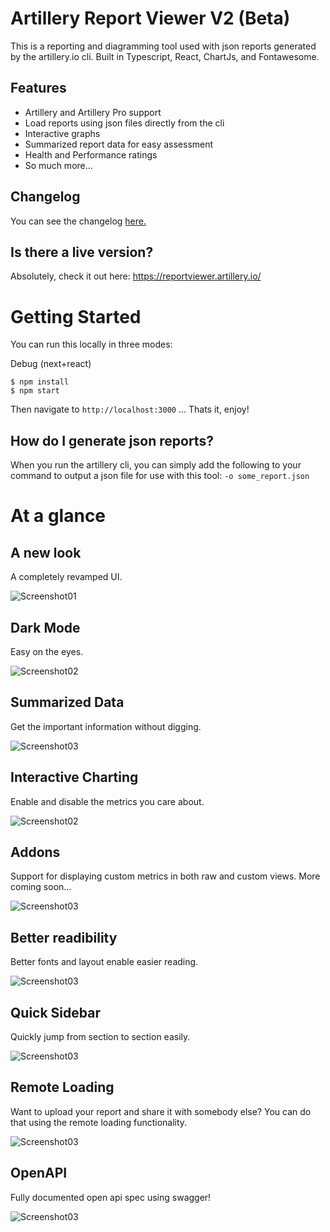 # Artillery Report Viewer V2 (Beta)

This is a reporting and diagramming tool used with json reports generated by the artillery.io cli. Built in Typescript, React, ChartJs, and Fontawesome.

## Features
- Artillery and Artillery Pro support
- Load reports using json files directly from the cli
- Interactive graphs
- Summarized report data for easy assessment
- Health and Performance ratings
- So much more...

## Changelog
You can see the changelog [here.](changelog.md)

## Is there a live version?

Absolutely, check it out here: https://reportviewer.artillery.io/


# Getting Started
You can run this locally in three modes:

Debug (next+react)
```
$ npm install
$ npm start
```

Then navigate to `http://localhost:3000` ... Thats it, enjoy!

## How do I generate json reports?

When you run the artillery cli, you can simply add the following to your command to output a json file for use with this tool: `-o some_report.json`

# At a glance

## A new look
A completely revamped UI.

![Screenshot01](https://i.imgur.com/lLryrOK.png)

## Dark Mode
Easy on the eyes.

![Screenshot02](https://imgur.com/r1odZdZ.png)

## Summarized Data
Get the important information without digging.

![Screenshot03](https://i.imgur.com/Li3rnAQ.png)

## Interactive Charting
Enable and disable the metrics you care about.

![Screenshot02](https://i.imgur.com/FJsUkWx.png)

## Addons
Support for displaying custom metrics in both raw and custom views. More coming soon...

![Screenshot03](https://i.imgur.com/XvwJ368.png)

## Better readibility
Better fonts and layout enable easier reading.

![Screenshot03](https://i.imgur.com/rHtz8RL.png)

## Quick Sidebar
Quickly jump from section to section easily.

![Screenshot03](https://i.imgur.com/eJwYSmY.png)

## Remote Loading
Want to upload your report and share it with somebody else? You can do that using the remote loading functionality.

![Screenshot03](https://i.imgur.com/lybZ7ed.png)

## OpenAPI
Fully documented open api spec using swagger!

![Screenshot03](https://i.imgur.com/XBRNkCR.png)